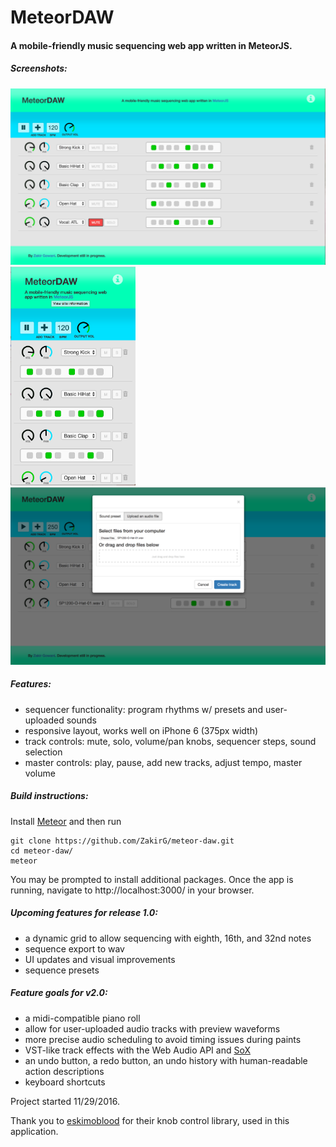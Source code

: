 # MeteorDAW

#### A mobile-friendly music sequencing web app written in MeteorJS. 

##### Screenshots:
<img src="./public/screenshots/desktopScreenshot.png" alt="App Screenshot on Desktop" width="550"/> <img src="./public/screenshots/mobileScreenshot.png" alt="App Screenshot on Mobile" width="200"/>
<img src="./public/screenshots/addTrackScreenshot.png" alt="Add Track Screenshot on Desktop" width="550"/>

##### Features:
- sequencer functionality: program rhythms w/ presets and user-uploaded sounds
- responsive layout, works well on iPhone 6 (375px width)
- track controls: mute, solo, volume/pan knobs, sequencer steps, sound selection
- master controls: play, pause, add new tracks, adjust tempo, master volume

##### Build instructions:
Install <a href="https://www.meteor.com/" target="_blank">Meteor</a> and then run
```
git clone https://github.com/ZakirG/meteor-daw.git
cd meteor-daw/
meteor
```
You may be prompted to install additional packages. 
Once the app is running, navigate to http://localhost:3000/ in your browser.

##### Upcoming features for release 1.0:
- a dynamic grid to allow sequencing with eighth, 16th, and 32nd notes
- sequence export to wav
- UI updates and visual improvements
- sequence presets

##### Feature goals for v2.0:
- a midi-compatible piano roll
- allow for user-uploaded audio tracks with preview waveforms
- more precise audio scheduling to avoid timing issues during paints
- VST-like track effects with the Web Audio API and <a href="http://sox.sourceforge.net/Docs/FAQ" target="_blank">SoX</a>
- an undo button, a redo button, an undo history with human-readable action descriptions
- keyboard shortcuts

Project started 11/29/2016.

Thank you to <a href="https://github.com/eskimoblood/jim-knopf" target="_blank">eskimoblood</a> for their knob control library, used in this application.
